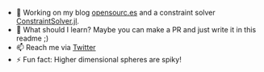 - 🔭 Working on my blog [opensourc.es](https://opensourc.es) and a constraint solver [ConstraintSolver.jl](https://github.com/Wikunia/ConstraintSolver.jl).
- 🌱 What should I learn? Maybe you can make a PR and just write it in this readme ;)
- 📫 Reach me via [Twitter](https://twitter.com/Wikunia_de)
- ⚡ Fun fact: Higher dimensional spheres are spiky!
